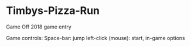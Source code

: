 # Timbys-Pizza-Run
Game Off 2018 game entry

Game controls:
Space-bar: jump
left-click (mouse): start, in-game options
